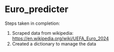 # Euro_predicter
 
Steps taken in completion:
1. Scraped data from wikipedia:
https://en.wikipedia.org/wiki/UEFA_Euro_2024
2. Created a dictionary to manage the data
